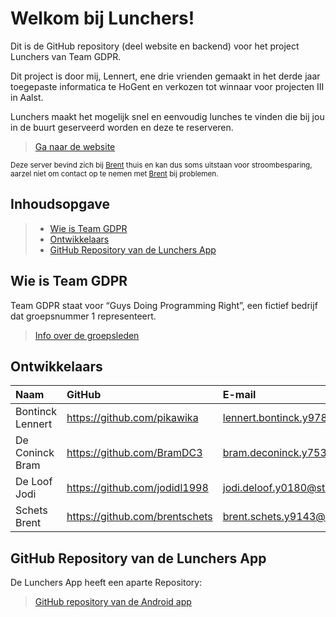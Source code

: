 
# Welkom bij Lunchers!

Dit is de GitHub repository (deel website en backend) voor het project Lunchers van Team GDPR.

Dit project is door mij, Lennert, ene drie vrienden gemaakt in het derde jaar toegepaste informatica te HoGent en verkozen tot winnaar voor projecten III in Aalst.

Lunchers maakt het mogelijk snel en eenvoudig lunches te vinden die bij jou in de buurt geserveerd worden en deze te reserveren.

> [Ga naar de website](https://www.lunchers.ml)

<sub>Deze server bevind zich bij [Brent](#groepsleden) thuis en kan dus soms uitstaan voor stroombesparing, aarzel niet om contact op te nemen met [Brent](#groepsleden) bij problemen.</sub>

## Inhoudsopgave

> - [Wie is Team GDPR](#wie-is-team-gdpr)
> - [Ontwikkelaars](#ontwikkelaars)
> - [GitHub Repository van de Lunchers App](#github-repository-van-de-lunchers-app)

## Wie is Team GDPR
Team GDPR staat voor “Guys Doing Programming Right”, een fictief bedrijf dat groepsnummer 1 representeert.

> [Info over de groepsleden](#groepsleden)

## Ontwikkelaars

| Naam     | GitHub                        | E-mail                               |
| :---     | :---                          | :---                                |
| Bontinck Lennert | <https://github.com/pikawika> | [lennert.bontinck.y9785@student.hogent.be](mailto:lennert.bontinck.y9785@student.hogent.be) |
| De Coninck Bram | <https://github.com/BramDC3> | [bram.deconinck.y7538@student.hogent.be](mailto:bram.deconinck.y7538@student.hogent.be) |
| De Loof Jodi | <https://github.com/jodidl1998> | [jodi.deloof.y0180@student.hogent.be](mailto:jodi.deloof.y0180@student.hogent.be) |
| Schets Brent | <https://github.com/brentschets> | [brent.schets.y9143@student.hogent.be](mailto:brent.schets.y9143@student.hogent.be) |

## GitHub Repository van de Lunchers App
De Lunchers App heeft een aparte Repository:
> [GitHub repository van de Android app](https://github.com/pikawika/lunchers-android)
